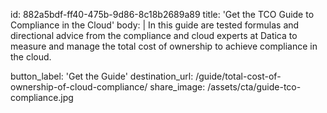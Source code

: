 id: 882a5bdf-ff40-475b-9d86-8c18b2689a89
title: 'Get the TCO Guide to Compliance in the Cloud'
body: |
  In this guide are tested formulas and directional advice from the compliance and cloud experts at Datica to measure and manage the total cost of ownership to achieve compliance in the cloud. 
  
button_label: 'Get the Guide'
destination_url: /guide/total-cost-of-ownership-of-cloud-compliance/
share_image: /assets/cta/guide-tco-compliance.jpg
